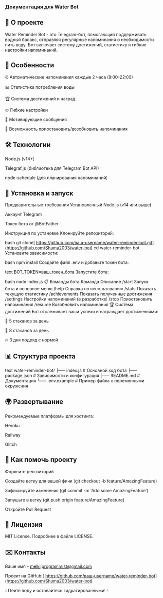 ### Документация для Water Bot
## 📝 О проекте
 Water Reminder Bot - это Telegram-бот, помогающий поддерживать водный баланс, отправляя регулярные напоминания о необходимости пить воду. Бот включает систему достижений, статистику и гибкие настройки напоминаний.

## 🌟 Особенности
⏰ Автоматические напоминания каждые 2 часа (8:00-22:00)

📊 Статистика потребления воды

🏆 Система достижений и наград

⚙️ Гибкие настройки

💬 Мотивирующие сообщения

🔄 Возможность приостановить/возобновить напоминания

## 🛠 Технологии
Node.js (v14+)

Telegraf.js (библиотека для Telegram Bot API)

node-schedule (для планирования напоминаний)

## 🚀 Установка и запуск
Предварительные требования
Установленный Node.js (v14 или выше)

Аккаунт Telegram

Токен бота от @BotFather

Инструкция по установке
Клонируйте репозиторий:

bash
git clone[ https://github.com/ваш-username/water-reminder-bot.git](https://github.com/Shuma2003/water-bot)
cd water-reminder-bot
Установите зависимости:

bash
npm install
Создайте файл .env и добавьте токен бота:

text
BOT_TOKEN=ваш_токен_бота
Запустите бота:

bash
node index.js
📋 Команды бота
Команда	Описание
/start	Запуск бота и основное меню
/help	Справка по использованию
/stats	Показать текущую статистику
/achievements	Показать полученные достижения
/settings	Настройки напоминаний (в разработке)
/stop	Приостановить напоминания
/resume	Возобновить напоминания
🏆 Система достижений
Бот отслеживает ваши успехи и награждает достижениями:

🥛 5 стаканов за день

🚰 8 стаканов за день

🔥 3 дня подряд с нормой

## 📊 Структура проекта
text
water-reminder-bot/
├── index.js          # Основной код бота
├── package.json      # Зависимости и конфигурация
├── README.md         # Документация
└── .env.example      # Пример файла с переменными окружения
## 🌍 Развертывание
Рекомендуемые платформы для хостинга:

Heroku

Railway

Glitch

## 🤝 Как помочь проекту
Форкните репозиторий

Создайте ветку для вашей фичи (git checkout -b feature/AmazingFeature)

Зафиксируйте изменения (git commit -m 'Add some AmazingFeature')

Запушьте в ветку (git push origin feature/AmazingFeature)

Откройте Pull Request

## 📜 Лицензия
MIT License. Подробнее в файле LICENSE.

## ✉️ Контакты
Ваше имя - melkijprogrammist@gmail.com

Проект на GitHub:[ https://github.com/ваш-username/water-reminder-bot](https://github.com/Shuma2003/water-bot)

💧 Пейте воду и оставайтесь гидратированными! 💧
